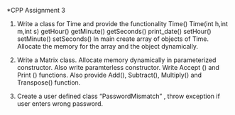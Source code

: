 *CPP Assignment 3

1) Write a class for Time and provide the functionality 
  Time()
  Time(int h,int m,int s)
  getHour()
  getMinute()
  getSeconds()
  print_date()
  setHour()
  setMinute()
  setSeconds()
In main create array of objects of Time. Allocate the memory for the array and the object dynamically. 
    
2) Write a Matrix class. Allocate memory dynamically in parameterized constructor. Also write paramterless constructor. Write Accept () and Print () functions. Also provide Add(), Subtract(), Multiply() and Transpose() function.
    
3) Create a user defined class “PasswordMismatch” , throw exception if user enters wrong password.
